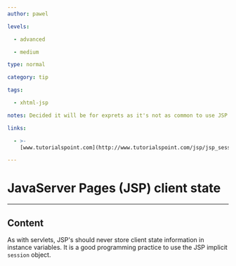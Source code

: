 ```yaml
---
author: pawel

levels:

  - advanced

  - medium

type: normal

category: tip

tags:

  - xhtml-jsp

notes: Decided it will be for exprets as it's not as common to use JSP.

links:

  - >-
    [www.tutorialspoint.com](http://www.tutorialspoint.com/jsp/jsp_session_tracking.htm){website}

---
```

# JavaServer Pages (JSP) client state

---
## Content

As with servlets, JSP's should never store client state information in instance variables. It is a good programming practice to use the JSP implicit `session` object.
 
